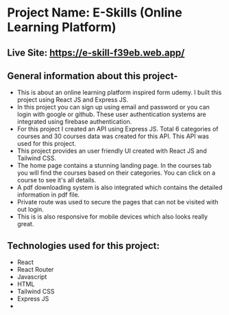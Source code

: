 # Project Name: E-Skills (Online Learning Platform)

## Live Site: https://e-skill-f39eb.web.app/

## General information about this project-

-   This is about an online learning platform inspired form udemy. I built this project using React JS and Express JS.
-   In this project you can sign up using email and password or you can login with google or github. These user authentication systems are integrated using firebase authentication.
-   For this project I created an API using Express JS. Total 6 categories of courses and 30 courses data was created for this API. This API was used for this project.
-   This project provides an user friendly UI created with React JS and Tailwind CSS.
-   The home page contains a stunning landing page. In the courses tab you will find the courses based on their categories. You can click on a course to see it's all details.
-   A pdf downloading system is also integrated which contains the detailed information in pdf file.
-   Private route was used to secure the pages that can not be visited with out login.
-   This is is also responsive for mobile devices which also looks really great.

## Technologies used for this project:

-   React
-   React Router
-   Javascript
-   HTML
-   Tailwind CSS
-   Express JS
-
